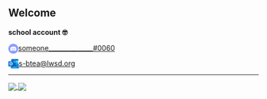 ## Welcome
**school account 🤓**


<img align="left" alt="Discord" width="20px" src="/images/discordsvg.svg" />

[someone______________#0060](https://discordapp.com/users/820122787888889866)

<img align="left" alt="Email" width="21px" src="/images/outlook.png" /> s-btea@lwsd.org

***

<a href="https://github.com/anuraghazra/github-readme-stats" align="center">
    <img align="center" src="https://github-readme-stats.vercel.app/api?username=someonecantcode&show_icons=true&include_all_commits=true&theme=radical&hide_border=true"/>
</a>
<a href="https://github.com/anuraghazra/github-readme-stats" align="center">
    <img align="center" src="https://github-readme-stats.vercel.app/api/top-langs/?username=someonecantcode&layout=compact&theme=radical&hide_border=true"/>
</a>
